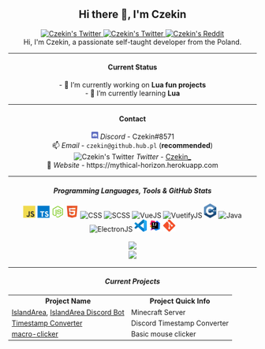 <div align="center">
    <h2> Hi there 👋, I'm Czekin </h2>
    <a href="https://twitter.com/czekin_">
        <img alt="Czekin's Twitter", width="25px" src="https://cdn4.iconfinder.com/data/icons/social-media-icons-the-circle-set/48/twitter_circle-512.png">
    </a>
        <a href="https://www.twitch.tv/czekin">
        <img alt="Czekin's Twitter", width="25px" src="https://www.net-aware.org.uk/siteassets/images-and-icons/application-icons/app-icons-twitch.png?w=585&scale=down">
    </a>
    </a>
        <a href="https://www.reddit.com/user/czekin">
        <img alt="Czekin's Reddit", width="25px" src="https://miro.medium.com/max/720/1*mQz1eSo1ZkL-Rufb5Xfrqw.png">
    </a>
    <br>
    Hi, I'm Czekin, a passionate self-taught developer from the Poland.
    <hr>
    <h4> Current Status </h4>
    - 🔭 I’m currently working on <strong>Lua fun projects</strong><br>
    - 🌱 I’m currently learning <strong>Lua</strong><br>
    <hr>
    <h4> Contact </h4>
    <img alt="Czekin's Discord Nickname", width="15px" src="https://raw.githubusercontent.com/Anish-Shobith/Anish-Shobith/master/assets/discord.svg"> <i>Discord</i> - Czekin#8571
    <br>
    📫 <i>Email</i> - <code>czekin@github.hub.pl</code> (<strong>recommended</strong>)
    <br>
    <img alt="Czekin's Twitter", width="15px" src="https://cdn4.iconfinder.com/data/icons/social-media-icons-the-circle-set/48/twitter_circle-512.png"> <i>Twitter</i> - <a href="https://twitter.com/czekin_">Czekin_</a>
    <br>
    🔗 <i>Website</i> - https://mythical-horizon.herokuapp.com
    <hr>
    <h4> <i> Programming Languages, Tools & GitHub Stats </i> </h4>
    <img width="25px" src="https://raw.githubusercontent.com/Anish-Shobith/Anish-Shobith/master/assets/javascript.svg" alt="JavaScript">
    <img width="25px" src="https://raw.githubusercontent.com/Anish-Shobith/Anish-Shobith/master/assets/typescript.svg" alt="TypeScript">
    <img width="25px" src="https://raw.githubusercontent.com/Anish-Shobith/Anish-Shobith/master/assets/nodejs.svg" alt="NodeJS">
    <img width="25px" src="https://raw.githubusercontent.com/Anish-Shobith/Anish-Shobith/master/assets/html.svg" alt="HTML">
    <img width="25px" src="https://juststickers.in/wp-content/uploads/2014/05/CSS3-Mark-Shape-Cut.png" alt="CSS">
    <img width="25px" src="https://d2eip9sf3oo6c2.cloudfront.net/tags/images/000/001/057/full/scsslogo.png" alt="SCSS">
    <img width="25px" src="https://upload.wikimedia.org/wikipedia/commons/thumb/9/95/Vue.js_Logo_2.svg/1200px-Vue.js_Logo_2.svg.png" alt="VueJS">
    <img width="25px" src="https://seeklogo.com/images/V/vuetify-logo-3BCF73C928-seeklogo.com.png" alt="VuetifyJS">
    <img width="25px" src="https://raw.githubusercontent.com/Anish-Shobith/Anish-Shobith/master/assets/cpp.svg" alt="C++">
    <img width="25px" src="https://upload.wikimedia.org/wikipedia/en/3/30/Java_programming_language_logo.svg" alt="Java">
    <img width="35px" src="https://upload.wikimedia.org/wikipedia/commons/thumb/9/91/Electron_Software_Framework_Logo.svg/1200px-Electron_Software_Framework_Logo.svg.png" alt="ElectronJS">
    <img width="25px" src="https://raw.githubusercontent.com/Anish-Shobith/Anish-Shobith/master/assets/visualstudiocode.svg" alt="Visual Studio Code">
    <img width="25px" src="https://raw.githubusercontent.com/Anish-Shobith/Anish-Shobith/master/assets/intellij.svg" alt="IntelliJ">
    <img width="25px" src="https://raw.githubusercontent.com/Anish-Shobith/Anish-Shobith/master/assets/git.svg" alt="Git">
    <br>
    <br>
    <img src="https://github-readme-stats.vercel.app/api?username=Czekin&show_icons=true&hide_border=true&theme=dark&count_private=true">
    <br>
    <img src="https://github-readme-stats.vercel.app/api/top-langs/?username=Czekin&hide_border=true&theme=dark">
    <br>
    <hr>
    <h4> <i> Current Projects </i> </h4>
    <table>
        <tr>
            <th>Project Name</th>
            <th>Project Quick Info</th>
        </tr>
            <tr>
            <td><a href="https://github.com/IslandArea">IslandArea</a>, <a href="https://github.com/IslandArea/discordbot-open">IslandArea Discord Bot</a></td>
            <td>Minecraft Server</td>
        </tr>
        <tr>
            <td><a href="https://github.com/Czekin/timestampConv">Timestamp Converter</a></td>
            <td>Discord Timestamp Converter</td>
        </tr>
        <tr>
            <td><a href="https://github.com/Czekin/macro-clicker">macro-clicker</a></td>
            <td>Basic mouse clicker</td>
        </tr>
    </table>
</div>
